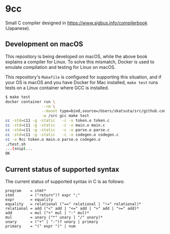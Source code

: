 # 9cc

Small C compiler designed in https://www.sigbus.info/compilerbook (Japanese).


## Development on macOS

This repository is being developed on macOS, while the above book explains a compiler for Linux. To solve this mismatch, Docker is used to emulate compilation and testing for Linux on macOS.

This repository's `Makefile` is configured for supporting this situation, and if your OS is macOS and you have Docker for Mac installed, `make test` runs tests on a Linux container where GCC is installed.

```bash
$ make test
docker container run \
                --rm \
                --mount type=bind,source=/Users/skatsuta/src/github.com/skatsuta/9cc,target=/src,consistency=delegated \
                -w /src gcc make test
cc -std=c11 -g -static   -c -o token.o token.c
cc -std=c11 -g -static   -c -o main.o main.c
cc -std=c11 -g -static   -c -o parse.o parse.c
cc -std=c11 -g -static   -c -o codegen.o codegen.c
cc -o 9cc token.o main.o parse.o codegen.o
./test.sh
...(snip)...
OK
```


## Current status of supported syntax

The current status of supported syntax in C is as follows:

```
program    = stmt*
stmt       = ("return")? expr ";"
expr       = equality
equality   = relational ("==" relational | "!=" relational)*
relational = add ("<" add | "<=" add | ">" add | ">=" add)*
add        = mul ("+" mul | "-" mul)*
mul        = unary ("*" unary | "/" unary)*
unary      = ("+" | "-")? unary | primary
primary    = "(" expr ")" | num
```
